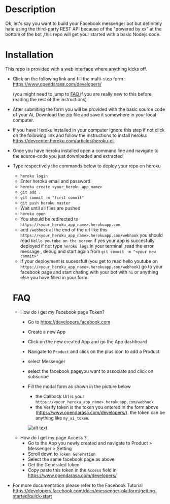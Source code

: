 # Description
Ok, let's say you want to build your Facebook messenger bot but definitely hate using the third-party  REST API  because of the 
"powered by xx" at the bottom of the bot ,this repo will get your started with a basic Nodejs code.
# Installation
This repo is provided with a web interface where anything kicks off.
- Click on  the following link  and  fill the multi-step form : https://www.opendarasa.com/developers/

  (you might need to jump to [FAQ ](#faq) if you are really new to this before reading the rest of the instructions) 
- After submiting the form you will be provided with the basic source code of your Ai, Download the zip file and save it somewhere 
in your local computer.
- If you have Heroku installed in your computer ignore this step if not click on the following link and follow the instructions 
to install heroku: https://devcenter.heroku.com/articles/heroku-cli
- Once you have heroku installed open a command line and navigate to the source-code you just downloaded and extracted
- Type respectively the commands below to deploy your repo on heroku
   - `heroku login`
   - Enter heroku email and password
   - `heroku create <your_heroku_app_name>`
   - `git add .`
   - `git commit -m "first commit"`
   - `git push heroku master`
   - Wait until all files are pushed 
   - `heroku open`
   - You should be redirected to `https://<your_heroku_app_name>.herokuapp.com`
   - add `/webhook` at the end of the url like this `https://<your_heroku_app_name>.herokuapp.com/webhook`
     you should read `Hello youtube on the screen` if yes your app is succesfully deployed if not type
     `heroku logs` in your terminal ,read the error message , debug and start again from `git commit -m "<your new commit>"`
   - If your deployment is sucessfull (you get to read hello youtube on `https://<your_heroku_app_name>.herokuapp.com/webhook`) 
    go to your facebook page and start chating with your bot with `hi` or anything else you have filled in your form.
   
  # FAQ 
  
  - How do i get my Facebook page Token?
    - Go to https://developers.facebook.com
    - Create a new App
    - Click on the new created App and go the App dashboard
    - Navigate to `Product` and click on the plus icon to add a Product
    - select Messenger
    - select the facebook pageyou want to associate and click on subscribe
    - Fill the modal form as shown in the picture below
       - the Callback Url is your `https://<your_heroku_app_name>.herokuapp.com/webhook`
       - the Verify token is the token you entered in the  form above (https://www.opendarasa.com/developers/).
         the token can be anything like `my_ai_token`.
       
      ![alt text](https://github.com/Opendarasa/openai/blob/master/Screen%20Shot%202018-03-02%20at%2011.52.07%20PM.png)
  - How do i get my page Access ? 
    - Go to the App you newly created and navigate to Product > Messenger > Setting
    - Scroll down to `Token Generation`
    - Select the same facebook page as above
    - Get the Generated token 
    - Copy paste this token in the `Access` field in https://www.opendarasa.com/developers/
    
 - For more documentation please refer to the Facebook Tutorial https://developers.facebook.com/docs/messenger-platform/getting-started/quick-start
      
